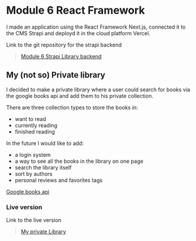 # Module 6 React Framework

I made an application using the React Framework Next.js, connected it to the CMS Strapi and
deployd it in the cloud platform Vercel.

Link to the git repository for the strapi backend
> [Module 6 Strapi Library backend](https://github.com/kollaaj/Module_6_Strapi_Library_backend)

## My (not so) Private library 
I decided to make a private library where a user could search for books via the google books api and add them to his private collection. 

There are three collection types to store the books in: 
- want to read 
- currently reading
- finished reading

In the future I would like to add:
- a login system
- a way to see all the books in the library on one page
- search the library itself
- sort by authors
- personal reviews and favorites tags

[Google books api](https://developers.google.com/books/docs/overview)


### Live version
Link to the live version 
> [My private Library](https://mod-library.vercel.app/)
